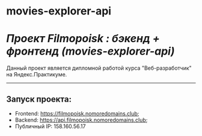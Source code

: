 # movies-explorer-api

# ***Проект Filmopoisk : бэкенд + фронтенд (movies-explorer-api)***

Данный проект является дипломной работой курса "Веб-разработчик" на Яндекс.Практикуме.

---
## Запуск проекта:
* Frontend: https://filmopoisk.nomoredomains.club;
* Backend: https://api.filmopoisk.nomoredomains.club;
* Публичный IP: 158.160.56.17 